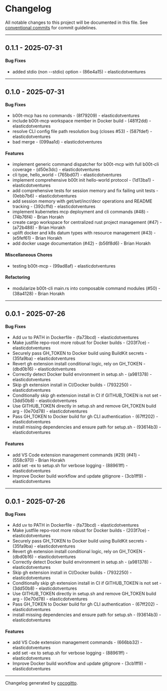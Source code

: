 # Changelog
All notable changes to this project will be documented in this file. See [conventional commits](https://www.conventionalcommits.org/) for commit guidelines.

- - -
## 0.1.1 - 2025-07-31
#### Bug Fixes
- added stdio (non --stdio) option - (86e4a15) - elasticdotventures

- - -

## 0.1.0 - 2025-07-31
#### Bug Fixes
- b00t-mcp has no commands - (8f79209) - elasticdotventures
- include b00t-mcp workspace member in Docker build - (481f2dd) - elasticdotventures
- resolve CLI config file path resolution bug (closes #53) - (587fdef) - elasticdotventures
- bad merge - (099aa1d) - elasticdotventures
#### Features
- implement generic command dispatcher for b00t-mcp with full b00t-cli coverage - (d50e3dc) - elasticdotventures
- cli type, hello_world - (765bd07) - elasticdotventures
- implement comprehensive b00t init hello-world protocol - (1d13ba1) - elasticdotventures
- add comprehensive tests for session memory and fix failing unit tests - (0ebb7b6) - elasticdotventures
- add session memory with get/set/incr/decr operations and README tracking - (392cffd) - elasticdotventures
- implement kubernetes mcp deployment and cli commands (#48) - (74b76f4) - Brian Horakh
- create cargo workspace for centralized rust project management (#47) - (a72b488) - Brian Horakh
- uplift docker and k8s datum types with resource management (#43) - (e5fef61) - Brian Horakh
- add docker usage documentation (#42) - (b56f8d6) - Brian Horakh
#### Miscellaneous Chores
- testing b00t-mcp - (99ad8af) - elasticdotventures
#### Refactoring
- modularize b00t-cli main.rs into composable command modules (#50) - (38a4128) - Brian Horakh

- - -

## 0.0.1 - 2025-07-26
#### Bug Fixes
- Add uv to PATH in Dockerfile - (fa73bcd) - elasticdotventures
- Make justfile repo-root more robust for Docker builds - (203f7ce) - elasticdotventures
- Securely pass GH_TOKEN to Docker build using BuildKit secrets - (35fa9ba) - elasticdotventures
- Revert gh extension install conditional logic, rely on GH_TOKEN - (dbd0b16) - elasticdotventures
- Correctly detect Docker build environment in setup.sh - (a981378) - elasticdotventures
- Skip gh extension install in CI/Docker builds - (7932250) - elasticdotventures
- Conditionally skip gh extension install in CI if GITHUB_TOKEN is not set - (3dd50b8) - elasticdotventures
- Use GITHUB_TOKEN directly in setup.sh and remove GH_TOKEN build arg - (0e70d78) - elasticdotventures
- Pass GH_TOKEN to Docker build for gh CLI authentication - (67ff202) - elasticdotventures
- install missing dependencies and ensure path for setup.sh - (93614b3) - elasticdotventures
#### Features
- add VS Code extension management commands (#29) (#41) - (558c970) - Brian Horakh
- add set -ex to setup.sh for verbose logging - (88961ff) - elasticdotventures
- Improve Docker build workflow and update gitignore - (3cb1ff9) - elasticdotventures

- - -

## 0.0.1 - 2025-07-26
#### Bug Fixes
- Add uv to PATH in Dockerfile - (fa73bcd) - elasticdotventures
- Make justfile repo-root more robust for Docker builds - (203f7ce) - elasticdotventures
- Securely pass GH_TOKEN to Docker build using BuildKit secrets - (35fa9ba) - elasticdotventures
- Revert gh extension install conditional logic, rely on GH_TOKEN - (dbd0b16) - elasticdotventures
- Correctly detect Docker build environment in setup.sh - (a981378) - elasticdotventures
- Skip gh extension install in CI/Docker builds - (7932250) - elasticdotventures
- Conditionally skip gh extension install in CI if GITHUB_TOKEN is not set - (3dd50b8) - elasticdotventures
- Use GITHUB_TOKEN directly in setup.sh and remove GH_TOKEN build arg - (0e70d78) - elasticdotventures
- Pass GH_TOKEN to Docker build for gh CLI authentication - (67ff202) - elasticdotventures
- install missing dependencies and ensure path for setup.sh - (93614b3) - elasticdotventures
#### Features
- add VS Code extension management commands - (666bb32) - elasticdotventures
- add set -ex to setup.sh for verbose logging - (88961ff) - elasticdotventures
- Improve Docker build workflow and update gitignore - (3cb1ff9) - elasticdotventures

- - -

Changelog generated by [cocogitto](https://github.com/cocogitto/cocogitto).